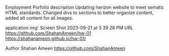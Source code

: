 
Employment Porfolio
description
Updating herizon website to meet sematic HTML standards. Changed divs to sections to better organize content, added alt content for all images.

application img'
Screen Shot 2023-09-21 at 3 39 28 PM
URL
https://github.com/ShahanAmeen/hw-01 https://shahanameen.github.io/hw-01/

Author
Shahan Ameen https://github.com/ShahanAmeen
